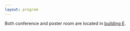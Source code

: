```yaml
---
layout: program
---
```


Both conference and poster room are located in <a href="{{ site.baseurl }}/location" target="_blank">building E</a>.

